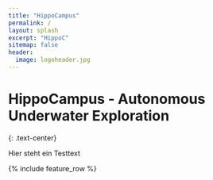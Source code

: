 ```yaml
---
title: "HippoCampus"
permalink: /
layout: splash
excerpt: "HippoC"
sitemap: false
header:
  image: logoheader.jpg
---
```

<h1>HippoCampus - Autonomous Underwater Exploration</h1>
{: .text-center}

Hier steht ein Testtext

{% include feature_row %}

